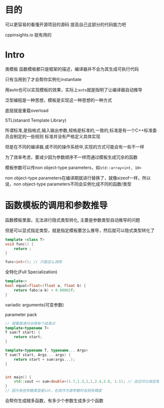 # 目的
可以更容易的看懂开源项目的源码 提高自己这部分的代码能力吧

cppinsights.io 挺有用的
# Intro

类模板 函数模板都只是框架的描述，编译器并不会为其生成可执行代码

只有当用到了才会帮你实例化instantiate

用auto也可以实现模板的效果，实际上`auto`就是指明了让编译器自动推导

泛型编程是一种思想，模板是实现这一种思想的一种方式

底层就是重载overload

STL(stanard Template Library)

所谓标准,是指格式,输入输出参数,规格是标准的,一致的,标准是有一个C++标准委员会制定的一些规则
标准并没有严格定义具体实现

但是在不同的编译器,或不同的操作系统中,实现的方式可能会有一些不一样

为了效率考虑，要减少因为参数顺序不一样而通过模板生成冗余的函数

模板参数可以传non object-type parameters，如`std::array<int, 10>`

non object-type parameters在编译期就进行替换了，就像sizeof一样，所以说，non object-type parameters不同会实例化成不同的函数/类型

# 函数模板的调用和参数推导

函数模板里面，无法进行隐式类型转化, 主要是参数类型自动推导的问题

但是可以显式指定类型，就是指定模板要怎么推导，然后就可以隐式类型转化了

```cpp
template <class T>
void func() {
    return ;
}

func<int>(); // 只能这么调用
```


全特化(Full Specialization)
```cpp
template<>
bool equal<float>(float a, float b) {
    return fabs(a-b) < 0.00001f;
}
```

variadic arguments(可变参数)

parameter pack
```cpp
// 就像是递归也得有个结束点
template<typename T>
T sum(T start) {
    return start;
}

template<typename T, typename... Args>
T sum(T start, Args... args) {
    return start + sum(args...);
}


int main() {
    std::cout << sum<double>(1.7,1.3,1,1,2.4,2.6, 1.1); // 这边可以指定每一个参数的类型
}
// 因为有些参数类型是int，在其作为首参数时会损失精度
```

会帮你生成贼多函数，有多少个参数生成多少个函数
